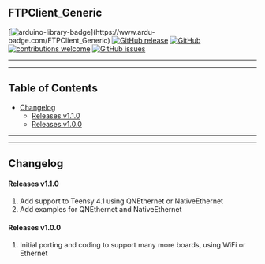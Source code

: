 ## FTPClient_Generic

[![arduino-library-badge](https://www.ardu-badge.com/badge/FTPClient_Generic.svg?)](https://www.ardu-badge.com/FTPClient_Generic)
[![GitHub release](https://img.shields.io/github/release/khoih-prog/FTPClient_Generic.svg)](https://github.com/khoih-prog/FTPClient_Generic/releases)
[![GitHub](https://img.shields.io/github/license/mashape/apistatus.svg)](https://github.com/khoih-prog/FTPClient_Generic/blob/master/LICENSE)
[![contributions welcome](https://img.shields.io/badge/contributions-welcome-brightgreen.svg?style=flat)](#Contributing)
[![GitHub issues](https://img.shields.io/github/issues/khoih-prog/FTPClient_Generic.svg)](http://github.com/khoih-prog/FTPClient_Generic/issues)

---
---

## Table of Contents


* [Changelog](#changelog)
  * [Releases v1.1.0](#releases-v110)
  * [Releases v1.0.0](#releases-v100)

---
---

## Changelog

#### Releases v1.1.0

1. Add support to Teensy 4.1 using QNEthernet or NativeEthernet
2. Add examples for QNEthernet and NativeEthernet

#### Releases v1.0.0

1. Initial porting and coding to support many more boards, using WiFi or Ethernet


